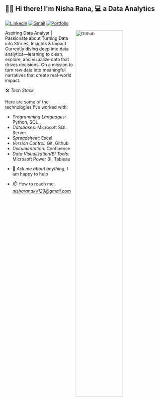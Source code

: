 ## 👋🏼 Hi there! I'm Nisha Rana, 💻 a Data Analytics

[![Linkedin](https://img.shields.io/badge/-LinkedIn-blue?style=flat&logo=Linkedin&logoColor=white)](https://www.linkedin.com/in/nisha-rana-185189216/)
[![Gmail](https://img.shields.io/badge/-Gmail-c14438?style=flat&logo=Gmail&logoColor=white)](mailto:nisharanakv123@gmail.com)
[![Portfolio](https://img.shields.io/badge/-Portfolio-teal?style=flat&logo=Internet%20Explorer&logoColor=white)](https://nishadatainsights.github.io/Nisha-Portfolio/)


<img width="55%" align="right" alt="Github" src="https://user-images.githubusercontent.com/74038190/221352975-94759904-aa4c-4032-a8ab-b546efb9c478.gif?w=826"/>

Aspiring Data Analyst | Passionate about Turning Data into Stories, Insights & Impact
Currently diving deep into data analytics—learning to clean, explore, and visualize data that drives decisions. On a mission to turn raw data into meaningful narratives that create real-world impact.

🛠 *Tech Stack*


Here are some of the technologies I've worked with:


  * *Programming Languages:* Python, SQL
  * *Databases:* Microsoft SQL Server
  * *Spreadsheet:* Excel 
  * *Version Control:* Git, Github
  * *Documentation:* Confluence
  * *Data Visualization/BI Tools:* Microsoft Power BI, Tableau


- 💬 *Ask me about anything*, I am happy to help

- 📫 How to reach me: *nisharanakv123@gmail.com*
